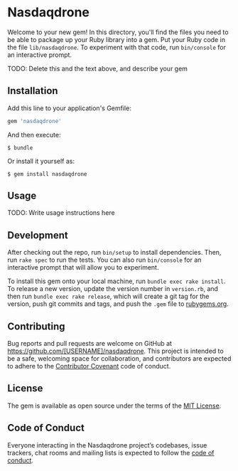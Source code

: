 # Nasdaqdrone

Welcome to your new gem! In this directory, you'll find the files you need to be able to package up your Ruby library into a gem. Put your Ruby code in the file `lib/nasdaqdrone`. To experiment with that code, run `bin/console` for an interactive prompt.

TODO: Delete this and the text above, and describe your gem

## Installation

Add this line to your application's Gemfile:

```ruby
gem 'nasdaqdrone'
```

And then execute:

    $ bundle

Or install it yourself as:

    $ gem install nasdaqdrone

## Usage

TODO: Write usage instructions here

## Development

After checking out the repo, run `bin/setup` to install dependencies. Then, run `rake spec` to run the tests. You can also run `bin/console` for an interactive prompt that will allow you to experiment.

To install this gem onto your local machine, run `bundle exec rake install`. To release a new version, update the version number in `version.rb`, and then run `bundle exec rake release`, which will create a git tag for the version, push git commits and tags, and push the `.gem` file to [rubygems.org](https://rubygems.org).

## Contributing

Bug reports and pull requests are welcome on GitHub at https://github.com/[USERNAME]/nasdaqdrone. This project is intended to be a safe, welcoming space for collaboration, and contributors are expected to adhere to the [Contributor Covenant](http://contributor-covenant.org) code of conduct.

## License

The gem is available as open source under the terms of the [MIT License](https://opensource.org/licenses/MIT).

## Code of Conduct

Everyone interacting in the Nasdaqdrone project’s codebases, issue trackers, chat rooms and mailing lists is expected to follow the [code of conduct](https://github.com/[USERNAME]/nasdaqdrone/blob/master/CODE_OF_CONDUCT.md).
